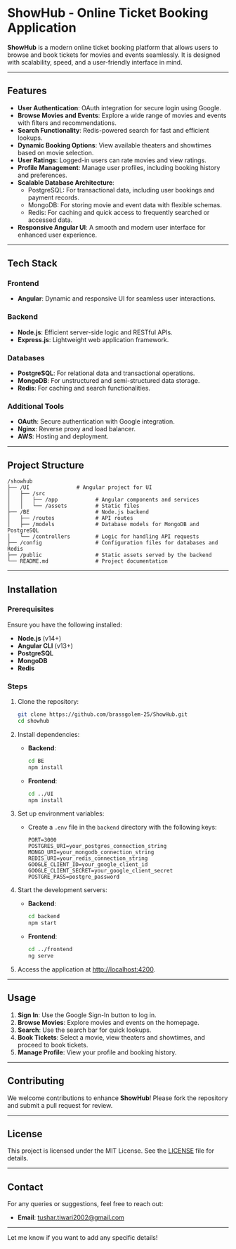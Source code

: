 # ShowHub - Online Ticket Booking Application

**ShowHub** is a modern online ticket booking platform that allows users to browse and book tickets for movies and events seamlessly. It is designed with scalability, speed, and a user-friendly interface in mind.

---

## Features

- **User Authentication**: OAuth integration for secure login using Google.
- **Browse Movies and Events**: Explore a wide range of movies and events with filters and recommendations.
- **Search Functionality**: Redis-powered search for fast and efficient lookups.
- **Dynamic Booking Options**: View available theaters and showtimes based on movie selection.
- **User Ratings**: Logged-in users can rate movies and view ratings.
- **Profile Management**: Manage user profiles, including booking history and preferences.
- **Scalable Database Architecture**:
  - PostgreSQL: For transactional data, including user bookings and payment records.
  - MongoDB: For storing movie and event data with flexible schemas.
  - Redis: For caching and quick access to frequently searched or accessed data.
- **Responsive Angular UI**: A smooth and modern user interface for enhanced user experience.

---

## Tech Stack

### Frontend
- **Angular**: Dynamic and responsive UI for seamless user interactions.

### Backend
- **Node.js**: Efficient server-side logic and RESTful APIs.
- **Express.js**: Lightweight web application framework.

### Databases
- **PostgreSQL**: For relational data and transactional operations.
- **MongoDB**: For unstructured and semi-structured data storage.
- **Redis**: For caching and search functionalities.

### Additional Tools
- **OAuth**: Secure authentication with Google integration.
- **Nginx**: Reverse proxy and load balancer.
- **AWS**: Hosting and deployment.

---

## Project Structure

```
/showhub
├── /UI               # Angular project for UI
│   ├── /src
│   │   ├── /app            # Angular components and services
│   │   └── /assets         # Static files
├── /BE                     # Node.js backend
│   ├── /routes             # API routes
│   ├── /models             # Database models for MongoDB and PostgreSQL
│   └── /controllers        # Logic for handling API requests
├── /config                 # Configuration files for databases and Redis
├── /public                 # Static assets served by the backend
└── README.md               # Project documentation
```

---

## Installation

### Prerequisites
Ensure you have the following installed:
- **Node.js** (v14+)
- **Angular CLI** (v13+)
- **PostgreSQL**
- **MongoDB**
- **Redis**

### Steps
1. Clone the repository:
   ```bash
   git clone https://github.com/brassgolem-25/ShowHub.git
   cd showhub
   ```

2. Install dependencies:
   - **Backend**:
     ```bash
     cd BE
     npm install
     ```
   - **Frontend**:
     ```bash
     cd ../UI
     npm install
     ```

3. Set up environment variables:
   - Create a `.env` file in the `backend` directory with the following keys:
     ```env
     PORT=3000
     POSTGRES_URI=your_postgres_connection_string
     MONGO_URI=your_mongodb_connection_string
     REDIS_URI=your_redis_connection_string
     GOOGLE_CLIENT_ID=your_google_client_id
     GOOGLE_CLIENT_SECRET=your_google_client_secret
     POSTGRE_PASS=postgre_password
     ```

4. Start the development servers:
   - **Backend**:
     ```bash
     cd backend
     npm start
     ```
   - **Frontend**:
     ```bash
     cd ../frontend
     ng serve
     ```

5. Access the application at [http://localhost:4200](http://localhost:4200).

---

## Usage

1. **Sign In**: Use the Google Sign-In button to log in.
2. **Browse Movies**: Explore movies and events on the homepage.
3. **Search**: Use the search bar for quick lookups.
4. **Book Tickets**: Select a movie, view theaters and showtimes, and proceed to book tickets.
5. **Manage Profile**: View your profile and booking history.

---

## Contributing

We welcome contributions to enhance **ShowHub**! Please fork the repository and submit a pull request for review.

---

## License

This project is licensed under the MIT License. See the [LICENSE](LICENSE) file for details.

---

## Contact

For any queries or suggestions, feel free to reach out:
- **Email**: tushar.tiwari2002@gmail.com  

--- 

Let me know if you want to add any specific details!
